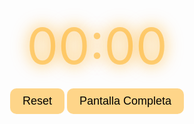 <html lang="en">
<head>
  <meta charset="UTF-8">
  <meta name="viewport" content="width=device-width, initial-scale=1.0">
  <title>Neon Timer</title>
  <style>
    :root {
      --colorOscar: #ffa60075; /* Aquí defines tu color en una variable */
    }

    body {
      margin: 0;
      display: flex;
      justify-content: center;
      align-items: center;
      height: 100vh;
      background-color: black;
      font-family: 'Courier New', Courier, monospace;
    }

    a {
        display: none;
    }

    .timer {
      font-size: 80px;
      color: var(--colorOscar);
      text-shadow: 0 0 20px var(--colorOscar), 0 0 30px var(--colorOscar);
    }

    button {
      margin-top: 20px;
      padding: 10px 20px;
      font-size: 18px;
      background-color: var(--colorOscar);
      border: none;
      cursor: pointer;
      color: black;
      border-radius: 10px;
    }

    button:hover {
      background-color: var(--colorOscar);
      
    }

    .container {
      text-align: center;
      
    }
  </style>
</head>
<body>
  <div class="container">
    <div class="timer" id="timer">00:00</div>
    <button onclick="resetTimer()">Reset</button>
    <button onclick="toggleFullScreen()">Pantalla Completa</button> <!-- Nuevo botón para fullscreen -->
  </div>

  <script>
    let timerElement = document.getElementById("timer");
    let seconds = 0;
    let interval = setInterval(updateTimer, 1000);

    function updateTimer() {
      seconds++;
      let minutes = Math.floor(seconds / 60);
      let remainingSeconds = seconds % 60;
      timerElement.textContent = 
        String(minutes).padStart(2, '0') + ":" + 
        String(remainingSeconds).padStart(2, '0');
    }

    function resetTimer() {
      seconds = 0;
    }

    // Función para alternar entre pantalla completa
    function toggleFullScreen() {
      if (!document.fullscreenElement) {
        document.documentElement.requestFullscreen(); // Entra en modo pantalla completa
      } else {
        if (document.exitFullscreen) {
          document.exitFullscreen(); // Sale de modo pantalla completa
        }
      }
    }
  </script>
</body>
</html>
